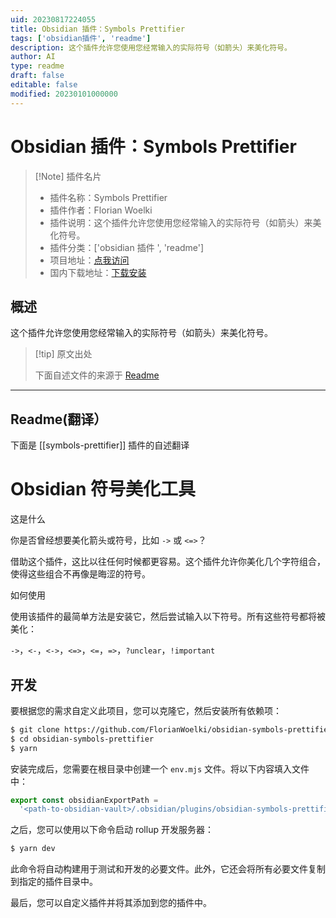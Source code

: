 ```yaml
---
uid: 20230817224055
title: Obsidian 插件：Symbols Prettifier
tags: ['obsidian插件', 'readme']
description: 这个插件允许您使用您经常输入的实际符号（如箭头）来美化符号。
author: AI
type: readme
draft: false
editable: false
modified: 20230101000000
---
```


# Obsidian 插件：Symbols Prettifier

> [!Note] 插件名片
> - 插件名称：Symbols Prettifier
> - 插件作者：Florian Woelki
> - 插件说明：这个插件允许您使用您经常输入的实际符号（如箭头）来美化符号。
> - 插件分类：['obsidian 插件 ', 'readme']
> - 项目地址：[点我访问](https://github.com/FlorianWoelki/obsidian-symbols-prettifier)
> - 国内下载地址：[下载安装](https://pkmer.cn/products/plugin/pluginMarket/?symbols-prettifier)

## 概述

这个插件允许您使用您经常输入的实际符号（如箭头）来美化符号。

> [!tip] 原文出处
>
>下面自述文件的来源于 [Readme](https://ghproxy.net/https://raw.githubusercontent.com/FlorianWoelki/obsidian-symbols-prettifier/master/README.md)

---

## Readme(翻译）

下面是 [[symbols-prettifier]] 插件的自述翻译

# Obsidian 符号美化工具

这是什么

你是否曾经想要美化箭头或符号，比如 `->` 或 `<=>`？

借助这个插件，这比以往任何时候都更容易。这个插件允许你美化几个字符组合，使得这些组合不再像是晦涩的符号。

如何使用

使用该插件的最简单方法是安装它，然后尝试输入以下符号。所有这些符号都将被美化：

`->`，`<-`，`<->`，`<=>`，`<=`，`=>`，`?unclear`，`!important`

## 开发

要根据您的需求自定义此项目，您可以克隆它，然后安装所有依赖项：

```sh
$ git clone https://github.com/FlorianWoelki/obsidian-symbols-prettifier
$ cd obsidian-symbols-prettifier
$ yarn
```

安装完成后，您需要在根目录中创建一个 `env.mjs` 文件。将以下内容填入文件中：

```js
export const obsidianExportPath =
  '<path-to-obsidian-vault>/.obsidian/plugins/obsidian-symbols-prettifier';
```

之后，您可以使用以下命令启动 rollup 开发服务器：

```sh
$ yarn dev
```

此命令将自动构建用于测试和开发的必要文件。此外，它还会将所有必要文件复制到指定的插件目录中。

最后，您可以自定义插件并将其添加到您的插件中。
